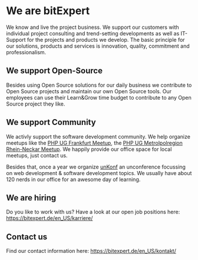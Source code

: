 # We are bitExpert

We know and live the project business. We support our customers with individual project consulting and trend-setting developments as well as IT-Support for the projects and products we develop. The basic principle for our solutions, products and services is innovation, quality, commitment and professionalism.

## We support Open-Source

Besides using Open Source solutions for our daily business we contribute to Open Source projects and maintain our own Open Source tools. Our employees can use their Learn&Grow time budget to contribute to any Open Source project they like.

## We support Community

We activly support the software development community. We help organize meetups like the [PHP UG Frankfurt Meetup](https://www.phpugffm.de), the [PHP UG Metrolpolregion Rhein-Neckar Meetup](http://www.phpugmrn.de). We happily provide our office space for local meetups, just contact us.

Besides that, once a year we organize [unKonf](https://www.unKonf.de) an unconference focussing on web development & software development topics. We usually have about 120 nerds in our office for an awesome day of learning.

## We are hiring

Do you like to work with us? Have a look at our open job positions here: https://bitexpert.de/en_US/karriere/

## Contact us

Find our contact information here: https://bitexpert.de/en_US/kontakt/
